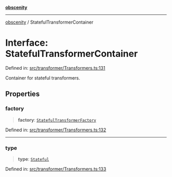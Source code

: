 [**obscenity**](../README.md)

***

[obscenity](../README.md) / StatefulTransformerContainer

# Interface: StatefulTransformerContainer

Defined in: [src/transformer/Transformers.ts:131](https://github.com/jo3-l/obscenity/blob/907e5d7d34bb29e7d66f262535368ae2d124a8eb/src/transformer/Transformers.ts#L131)

Container for stateful transformers.

## Properties

### factory

> **factory**: [`StatefulTransformerFactory`](../type-aliases/StatefulTransformerFactory.md)

Defined in: [src/transformer/Transformers.ts:132](https://github.com/jo3-l/obscenity/blob/907e5d7d34bb29e7d66f262535368ae2d124a8eb/src/transformer/Transformers.ts#L132)

***

### type

> **type**: [`Stateful`](../enumerations/TransformerType.md#stateful)

Defined in: [src/transformer/Transformers.ts:133](https://github.com/jo3-l/obscenity/blob/907e5d7d34bb29e7d66f262535368ae2d124a8eb/src/transformer/Transformers.ts#L133)
